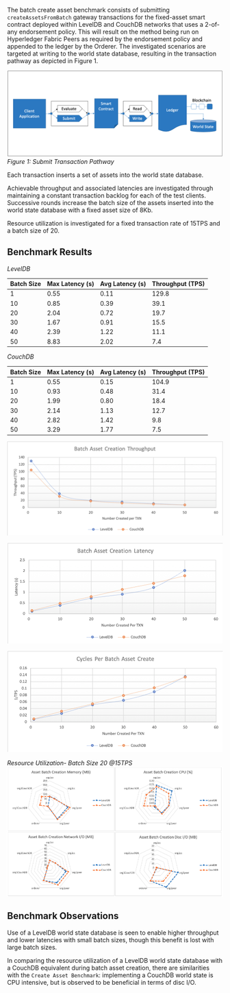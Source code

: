 The batch create asset benchmark consists of submitting `createAssetsFromBatch` gateway transactions for the fixed-asset smart contract deployed within LevelDB and CouchDB networks that uses a 2-of-any endorsement policy. This will result on the method being run on Hyperledger Fabric Peers as required by the endorsement policy and appended to the ledger by the Orderer. The investigated scenarios are targeted at writing to the world state database, resulting in the transaction pathway as depicted in Figure 1.

![submit contract batch create pathway](../../../../../diagrams/TransactionRoute_Submit.png)*Figure 1: Submit Transaction Pathway*

Each transaction inserts a set of assets into the world state database.

Achievable throughput and associated latencies are investigated through maintaining a constant transaction backlog for each of the test clients. Successive rounds increase the batch size of the assets inserted into the world state database with a fixed asset size of 8Kb.

Resource utilization is investigated for a fixed transaction rate of 15TPS and a batch size of 20.

## Benchmark Results
*LevelDB*

| Batch Size | Max Latency (s) | Avg Latency (s) | Throughput (TPS) |
| ---------- | --------------- | --------------- | ---------------- |
| 1 | 0.55 | 0.11 | 129.8 |
| 10 | 0.85 | 0.39 | 39.1 |
| 20 | 2.04 | 0.72 | 19.7 |
| 30 | 1.67 | 0.91 | 15.5 |
| 40 | 2.39 | 1.22 | 11.1 |
| 50 | 8.83 | 2.02 | 7.4 |

*CouchDB*

| Batch Size | Max Latency (s) | Avg Latency (s) | Throughput (TPS) |
| ---------- | --------------- | --------------- | ---------------- |
| 1 | 0.55 | 0.15 | 104.9 |
| 10 | 0.93 | 0.48 | 31.4 |
| 20 | 1.99 | 0.80 | 18.4 |
| 30 | 2.14 | 1.13 | 12.7 |
| 40 | 2.82 | 1.42 | 9.8 |
| 50 | 3.29 | 1.77 | 7.5 |

![batch submit fabric tps performance](../../../../../charts/1.4.0/nodeJS/nodeSDK/createAssetBatch/CreateAssetBatchTPS.png)

![batch submit fabric latency performance](../../../../../charts/1.4.0/nodeJS/nodeSDK/createAssetBatch/CreateAssetBatchLatency.png)

![batch submit fabric cycles performance](../../../../../charts/1.4.0/nodeJS/nodeSDK/createAssetBatch/CreateAssetBatchCycles.png)

*Resource Utilization- Batch Size 20 @15TPS*
![batch submit fabric resource utilization](../../../../../charts/1.4.0/nodeJS/nodeSDK/createAssetBatch/CreateAssetBatchRadar.png)

## Benchmark Observations
Use of a LevelDB world state database is seen to enable higher throughput and lower latencies with small batch sizes, though this benefit is lost with large batch sizes.

In comparing the resource utilization of a LevelDB world state database with a CouchDB equivalent during batch asset creation, there are similarities with the `Create Asset Benchmark`: implementing a CouchDB world state is CPU intensive, but is observed to be beneficial in terms of disc I/O.